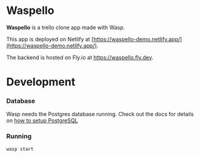 Waspello 
=========

**Waspello** is a trello clone app made with Wasp.

This app is deployed on Netlify at [https://waspello-demo.netlify.app/](https://waspello-demo.netlify.app/).

The backend is hosted on Fly.io at https://waspello.fly.dev.

# Development

### Database
Wasp needs the Postgres database running. Check out the docs for details on [how to setup PostgreSQL](https://wasp-lang.dev/docs/language/features#postgresql)


### Running
`wasp start`
